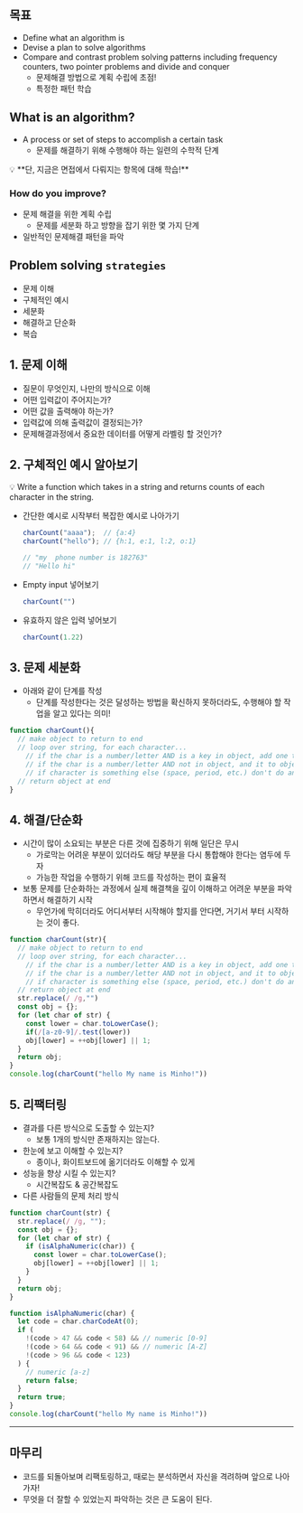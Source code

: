 ## 목표

- Define what an algorithm is
- Devise a plan to solve algorithms
- Compare and contrast problem solving patterns including frequency counters,
two pointer problems and divide and conquer
    - 문제해결 방법으로 계획 수립에 초점!
    - 특정한 패턴 학습

 

## What is an algorithm?

- A process or set of steps to accomplish a certain task
    - 문제를 해결하기 위해 수행해야 하는 일련의 수학적 단계

<aside>
💡 **단, 지금은 면접에서 다뤄지는 항목에 대해 학습!**

</aside>

### How do you improve?

- 문제 해결을 위한 계획 수립
    - 문제를 세분화 하고 방향을 잡기 위한 몇 가지 단계
- 일반적인 문제해결 패턴을 파악

## Problem solving `strategies`

- 문제 이해
- 구체적인 예시
- 세분화
- 해결하고 단순화
- 복습

## 1. 문제 이해

- 질문이 무엇인지, 나만의 방식으로 이해
- 어떤 입력값이 주어지는가?
- 어떤 값을 출력해야 하는가?
- 입력값에 의해 출력값이 결정되는가?
- 문제해결과정에서 중요한 데이터를 어떻게 라벨링 할 것인가?

## 2. 구체적인 예시 알아보기

<aside>
💡 Write a function which takes in a string and returns counts of each character in the string.

</aside>

- 간단한 예시로 시작부터 복잡한 예시로 나아가기
    
    ```jsx
    charCount("aaaa");  // {a:4}
    charCount("hello"); // {h:1, e:1, l:2, o:1}
    
    // "my  phone number is 182763"
    // "Hello hi"
    ```
    
- Empty input 넣어보기
    
    ```jsx
    charCount("")
    ```
    
- 유효하지 않은 입력 넣어보기
    
    ```jsx
    charCount(1.22)
    ```
    

## 3. 문제 세분화

- 아래와 같이 단계를 작성
    - 단계를 작성한다는 것은 달성하는 방법을 확신하지 못하더라도, 수행해야 할 작업을 알고 있다는 의미!

```jsx
function charCount(){
  // make object to return to end
  // loop over string, for each character...
    // if the char is a number/letter AND is a key in object, add one to count
    // if the char is a number/letter AND not in object, and it to object and set value to
    // if character is something else (space, period, etc.) don't do anything
  // return object at end
}
```

## 4. 해결/단순화

- 시간이 많이 소요되는 부분은 다른 것에 집중하기 위해 일단은 무시
    - 가로막는 어려운 부분이 있더라도 해당 부분을 다시 통합해야 한다는 염두에 두자
    - 가능한 작업을 수행하기 위해 코드를 작성하는 편이 효율적
- 보통 문제를 단순화하는 과정에서 실제 해결책을 깊이 이해하고 어려운 부분을 파악하면서 해결하기 시작
    - 무언가에 막히더라도 어디서부터 시작해야 할지를 안다면, 거기서 부터 시작하는 것이 좋다.

```jsx
function charCount(str){
  // make object to return to end
  // loop over string, for each character...
    // if the char is a number/letter AND is a key in object, add one to count
    // if the char is a number/letter AND not in object, and it to object and set value to
    // if character is something else (space, period, etc.) don't do anything
  // return object at end
  str.replace(/ /g,"")
  const obj = {};
  for (let char of str) {
    const lower = char.toLowerCase();
    if(/[a-z0-9]/.test(lower))
    obj[lower] = ++obj[lower] || 1;
  }
  return obj;
}
console.log(charCount("hello My name is Minho!"))
```


## 5. 리팩터링

- 결과를 다른 방식으로 도출할 수 있는지?
    - 보통 1개의 방식만 존재하지는 않는다.
- 한눈에 보고 이해할 수 있는지?
    - 종이나, 화이트보드에 옮기더라도 이해할 수 있게
- 성능을 향상 시킬 수 있는지?
    - 시간복잡도 & 공간복잡도
- 다른 사람들의 문제 처리 방식

```jsx
function charCount(str) {
  str.replace(/ /g, "");
  const obj = {};
  for (let char of str) {
    if (isAlphaNumeric(char)) {
      const lower = char.toLowerCase();
      obj[lower] = ++obj[lower] || 1;
    }
  }
  return obj;
}

function isAlphaNumeric(char) {
  let code = char.charCodeAt(0);
  if (
    !(code > 47 && code < 58) && // numeric [0-9]
    !(code > 64 && code < 91) && // numeric [A-Z]
    !(code > 96 && code < 123)
  ) {
    // numeric [a-z]
    return false;
  }
  return true;
}
console.log(charCount("hello My name is Minho!"))
```

---

## 마무리

- 코드를 되돌아보며 리팩토링하고, 때로는 분석하면서 자신을 격려하며 앞으로 나아가자!
- 무엇을 더 잘할 수 있었는지 파악하는 것은 큰 도움이 된다.
